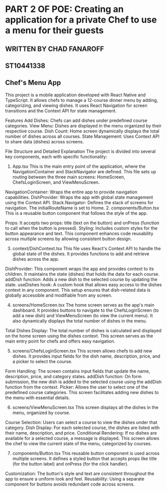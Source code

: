 # **PART 2 OF POE: Creating an application for a private Chef to use a menu for their guests** #

## WRITTEN BY CHAD FANAROFF ##

## ST10441338 ##

## Chef's Menu App ##

This project is a mobile application developed with React Native and TypeScript. It allows chefs to manage a 12-course dinner menu by adding, categorizing, and viewing dishes. It uses React Navigation for screen transitions and the Context API for state management.

Features
Add Dishes: Chefs can add dishes under predefined course categories.
View Menu: Dishes are displayed in the menu organized by their respective course.
Dish Count: Home screen dynamically displays the total number of dishes across all courses.
State Management: Uses Context API to share data (dishes) across screens.


File Structure and Detailed Explanation
The project is divided into several key components, each with specific functionality:

1. App.tsx
This is the main entry point of the application, where the NavigationContainer and StackNavigator are defined. This file sets up routing between the three main screens: HomeScreen, ChefsLoginScreen, and ViewMenuScreen.

NavigationContainer: Wraps the entire app to provide navigation capabilities.
DishProvider: Wraps the app with global state management using the Context API.
Stack.Navigator: Defines the stack of screens for navigation. The initialRouteName is set to Home.
2. components/Button.tsx
This is a reusable button component that follows the style of the app.

Props: It accepts two props: title (text on the button) and onPress (function to call when the button is pressed).
Styling: Includes custom styles for the button appearance and text.
This component enhances code reusability across multiple screens by allowing consistent button design.

3. context/DishContext.tsx
This file uses React's Context API to handle the global state of the dishes. It provides functions to add and retrieve dishes across the app.

DishProvider: This component wraps the app and provides context to its children. It maintains the state (dishes) that holds the data for each course.
addDish function: Adds a new dish to the selected course by updating the state.
useDishes hook: A custom hook that allows easy access to the dishes context in any component.
This setup ensures that dish-related data is globally accessible and modifiable from any screen.

4. screens/HomeScreen.tsx
The home screen serves as the app's main dashboard. It provides buttons to navigate to the ChefsLoginScreen (to add a new dish) and ViewMenuScreen (to view the current menu). It also dynamically displays the total number of dishes in the menu.

Total Dishes Display: The total number of dishes is calculated and displayed on the home screen using the dishes context.
This screen serves as the main entry point for chefs and offers easy navigation.

5. screens/ChefsLoginScreen.tsx
This screen allows chefs to add new dishes. It provides input fields for the dish name, description, price, and a picker to select the course.

Form Handling: The screen contains input fields that update the name, description, price, and category states.
addDish function: On form submission, the new dish is added to the selected course using the addDish function from the context.
Picker: Allows the user to select one of the predefined course categories.
This screen facilitates adding new dishes to the menu with essential details.

6. screens/ViewMenuScreen.tsx
This screen displays all the dishes in the menu, organized by course.

Course Selection: Users can select a course to view the dishes under that category.
Dish Display: For each selected course, the dishes are listed with their name, description, and price.
Conditional Rendering: If no dishes are available for a selected course, a message is displayed.
This screen allows the chef to view the current state of the menu, categorized by courses.

7. components/Button.tsx
This reusable button component is used across multiple screens. It defines a styled button that accepts props like title (for the button label) and onPress (for the click handler).

Customization: The button's style and text are consistent throughout the app to ensure a uniform look and feel.
Reusability: Using a separate component for buttons avoids redundant code across screens.
